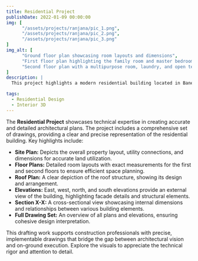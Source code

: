 ```yaml
---
title: Residential Project
publishDate: 2022-01-09 00:00:00
img: [
      "/assets/projects/ranjana/pic_1.png",
      "/assets/projects/ranjana/pic_2.png",
      "/assets/projects/ranjana/pic_3.png"
]
img_alt: [
      "Ground floor plan showcasing room layouts and dimensions",
      "First floor plan highlighting the family room and master bedrooms",
      "Second floor plan with a multipurpose room, laundry, and open terrace"
]
description: |
  This project highlights a modern residential building located in Baneshwor, Kathmandu, designed for functional living with an aesthetic appeal. The two-and-a-half-storied structure spans a built-up area of 1003.01 sq. ft. and includes a mix of living spaces such as bedrooms, family rooms, a multipurpose area, and an open terrace. The ground floor features a living room, bedroom, kitchen/dining, and a common toilet. The first floor includes a family room and two master bedrooms, while the second floor houses a multipurpose room, laundry, and open terrace. 

tags:
  - Residential Design
  - Interior 3D
---
```


The **Residential Project** showcases technical expertise in creating accurate and detailed architectural plans. The project includes a comprehensive set of drawings, providing a clear and precise representation of the residential building. Key highlights include:

- **Site Plan:** Depicts the overall property layout, utility connections, and dimensions for accurate land utilization.
- **Floor Plans:** Detailed room layouts with exact measurements for the first and second floors to ensure efficient space planning.
- **Roof Plan:** A clear depiction of the roof structure, showing its design and arrangement.
- **Elevations:** East, west, north, and south elevations provide an external view of the building, highlighting facade details and structural elements.
- **Section X-X:** A cross-sectional view showcasing internal dimensions and relationships between various building elements.
- **Full Drawing Set:** An overview of all plans and elevations, ensuring cohesive design interpretation.

This drafting work supports construction professionals with precise, implementable drawings that bridge the gap between architectural vision and on-ground execution. Explore the visuals to appreciate the technical rigor and attention to detail.